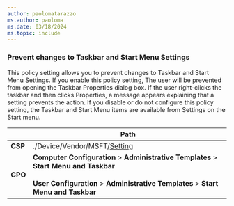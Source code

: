 ```yaml
---
author: paolomatarazzo
ms.author: paoloma
ms.date: 03/18/2024
ms.topic: include
---
```


### Prevent changes to Taskbar and Start Menu Settings

This policy setting allows you to prevent changes to Taskbar and Start Menu Settings. If you enable this policy setting, The user will be prevented from opening the Taskbar Properties dialog box. If the user right-clicks the taskbar and then clicks Properties, a message appears explaining that a setting prevents the action. If you disable or do not configure this policy setting, the Taskbar and Start Menu items are available from Settings on the Start menu.

|  | Path |
|--|--|
| **CSP** | ./Device/Vendor/MSFT/[Setting]() |
| **GPO** | **Computer Configuration** > **Administrative Templates** > **Start Menu and Taskbar**<br><br> **User Configuration** > **Administrative Templates** > **Start Menu and Taskbar** |
